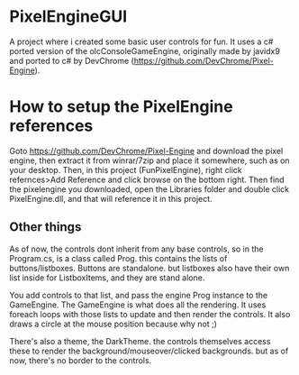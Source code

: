 # PixelEngineGUI
A project where i created some basic user controls for fun. It uses a c# ported version of the olcConsoleGameEngine, 
originally made by javidx9 and ported to c# by DevChrome (https://github.com/DevChrome/Pixel-Engine).

# How to setup the PixelEngine references
Goto https://github.com/DevChrome/Pixel-Engine and download the pixel engine, then extract it from winrar/7zip and 
place it somewhere, such as on your desktop. Then, in this project (FunPixelEngine), right click refernces>Add Reference
and click browse on the bottom right. Then find the pixelengine you downloaded, open the Libraries folder and double click
PixelEngine.dll, and that will reference it in this project.

## Other things
As of now, the controls dont inherit from any base controls, so in the Program.cs, is a class called Prog. this contains the
lists of buttons/listboxes. Buttons are standalone. but listboxes also have their own list inside for ListboxItems, and they are
stand alone.

You add controls to that list, and pass the engine Prog instance to the GameEngine.
The GameEngine is what does all the rendering. It uses foreach loops with those lists to update and then render the controls.
It also draws a circle at the mouse position because why not ;)

There's also a theme, the DarkTheme. the controls themselves access these to render the background/mouseover/clicked backgrounds.
but as of now, there's no border to the controls.

